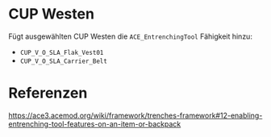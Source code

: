 # CUP Westen

Fügt ausgewählten CUP Westen die `ACE_EntrenchingTool` Fähigkeit hinzu:

- `CUP_V_O_SLA_Flak_Vest01`
- `CUP_V_O_SLA_Carrier_Belt`

# Referenzen

<https://ace3.acemod.org/wiki/framework/trenches-framework#12-enabling-entrenching-tool-features-on-an-item-or-backpack>
